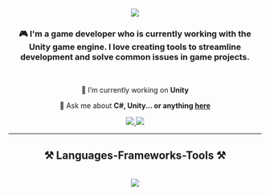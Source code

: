 
<h1 align="center">
    <img src="https://readme-typing-svg.herokuapp.com/?font=Righteous&size=35&center=true&vCenter=true&width=500&height=70&duration=4000&lines=Hi+There!+👋;+I'm+Batuhan+Çakmakçıoğlu!;" />
</h1>

<h3 align="center">🎮 I'm a game developer who is currently working with the Unity game engine. I love creating tools to streamline development and solve common issues in game projects.</h3>

<br/>

<div align="center">
 
 🔭 I’m currently working on **Unity**

💬 Ask me about **C#, Unity... or anything [here](https://github.com/batuhanckmkc/batuhanckmkc/issues)**

 </div>
 
<div align="center"> 
  <a href="mailto:cakmakcioglu.batu@gmail.com">
    <img src="https://img.shields.io/badge/Gmail-333333?style=for-the-badge&logo=gmail&logoColor=red" />
  </a>
  <a href="https://linkedin.com/in/batuhanckmkc" target="_blank">
    <img src="https://img.shields.io/badge/LinkedIn-0077B5?style=for-the-badge&logo=linkedin&logoColor=white" target="_blank" />
  </a>
</div>

 <hr/>
 
<h2 align="center">⚒️ Languages-Frameworks-Tools ⚒️</h2>
<br/>
<div align="center">
    <img src="https://skillicons.dev/icons?i=git,cs,unity,rider" />
</div>

<br/>

